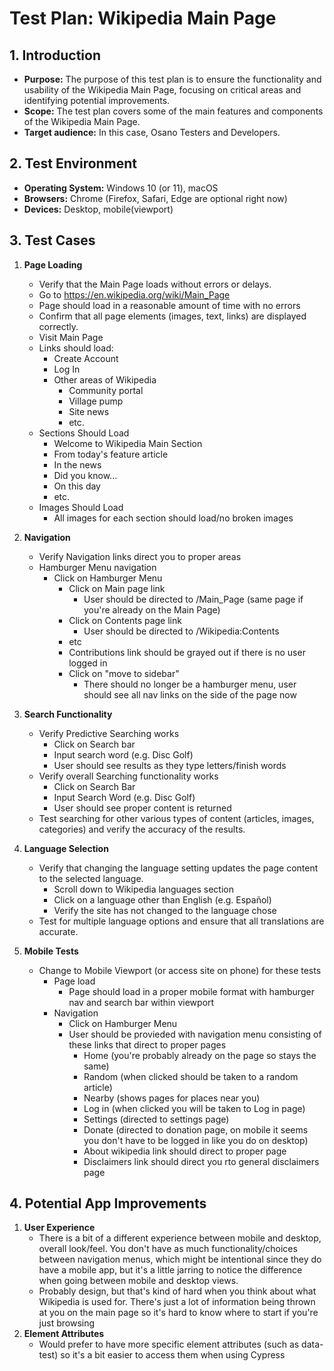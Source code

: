 # Test Plan: Wikipedia Main Page

## 1. Introduction

- **Purpose:** The purpose of this test plan is to ensure the functionality and usability of the Wikipedia Main Page, focusing on critical areas and identifying potential improvements.
- **Scope:** The test plan covers some of the main features and components of the Wikipedia Main Page.
- **Target audience:** In this case, Osano Testers and Developers.

## 2. Test Environment

- **Operating System:** Windows 10 (or 11), macOS
- **Browsers:** Chrome (Firefox, Safari, Edge are optional right now)
- **Devices:** Desktop, mobile(viewport)

## 3. Test Cases <!--- When using etc. it was more to save time for this assignment so I didn't write out for each link/page --->

1. **Page Loading**

   - Verify that the Main Page loads without errors or delays.
   - Go to https://en.wikipedia.org/wiki/Main_Page
   - Page should load in a reasonable amount of time with no errors
   - Confirm that all page elements (images, text, links) are displayed correctly.
   - Visit Main Page
   - Links should load:
     - Create Account
     - Log In
     - Other areas of Wikipedia
       - Community portal
       - Village pump
       - Site news
       - etc.
   - Sections Should Load
     - Welcome to Wikipedia Main Section
     - From today's feature article
     - In the news
     - Did you know...
     - On this day
     - etc.
   - Images Should Load
     - All images for each section should load/no broken images

2. **Navigation**

   - Verify Navigation links direct you to proper areas
   - Hamburger Menu navigation
     - Click on Hamburger Menu
       - Click on Main page link
         - User should be directed to /Main_Page (same page if you're already on the Main Page)
       - Click on Contents page link
         - User should be directed to /Wikipedia:Contents
       - etc
       - Contributions link should be grayed out if there is no user logged in
       - Click on "move to sidebar"
         - There should no longer be a hamburger menu, user should see all nav links on the side of the page now

3. **Search Functionality**

   - Verify Predictive Searching works
     - Click on Search bar
     - Input search word (e.g. Disc Golf)
     - User should see results as they type letters/finish words
   - Verify overall Searching functionality works
     - Click on Search Bar
     - Input Search Word (e.g. Disc Golf)
     - User should see proper content is returned
   - Test searching for other various types of content (articles, images, categories) and verify the accuracy of the results.

4. **Language Selection**

   - Verify that changing the language setting updates the page content to the selected language.
     - Scroll down to Wikipedia languages section
     - Click on a language other than English (e.g. Español)
     - Verify the site has not changed to the language chose
   - Test for multiple language options and ensure that all translations are accurate.

5. **Mobile Tests** <!--- If mobile isn't as high of a priority as web this would be more of a quick check --->
   - Change to Mobile Viewport (or access site on phone) for these tests
     - Page load
       - Page should load in a proper mobile format with hamburger nav and search bar within viewport
     - Navigation
       - Click on Hamburger Menu
       - User should be provieded with navigation menu consisting of these links that direct to proper pages
         - Home (you're probably already on the page so stays the same)
         - Random (when clicked should be taken to a random article)
         - Nearby (shows pages for places near you)
         - Log in (when clicked you will be taken to Log in page)
         - Settings (directed to settings page)
         - Donate (directed to donation page, on mobile it seems you don't have to be logged in like you do on desktop)
         - About wikipedia link should direct to proper page
         - Disclaimers link should direct you rto general disclaimers page

## 4. Potential App Improvements

1. **User Experience**
   - There is a bit of a different experience between mobile and desktop, overall look/feel. You don't have as much functionality/choices between navigation menus, which might be intentional since they do have a mobile app, but it's a little jarring to notice the difference when going between mobile and desktop views.
   - Probably design, but that's kind of hard when you think about what Wikipedia is used for. There's just a lot of information being thrown at you on the main page so it's hard to know where to start if you're just browsing
2. **Element Attributes**
   - Would prefer to have more specific element attributes (such as data-test) so it's a bit easier to access them when using Cypress
